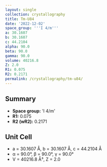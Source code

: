 ```yaml
---
layout: single
collection: crystallography
title: Tm-U84
date: '2022-12-02'
space_group: '''I 4/m'''
a: 30.1607
b: 30.1607
c: 44.2104
alpha: 90.0
beta: 90.0
gamma: 90.0
volume: 40216.8
Z: 2.0
R1: 0.075
R2: 0.2171
permalink: /crystallography/tm-u84/
---
```


## Summary

- **Space group:** 'I 4/m'
- **R1:** 0.075
- **R2 (wR2):** 0.2171

## Unit Cell
- a = 30.1607 Å, b = 30.1607 Å, c = 44.2104 Å
- α = 90.0°, β = 90.0°, γ = 90.0°
- V = 40216.8 Å³, Z = 2.0

